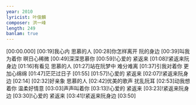 ```yaml
---
year: 2010
lyricist: 叶俊麟
composer: 洪一峰
length: 249
banlam: true
---
```

[00:00.000]
[00:19]我心内 思慕的人
[00:28]你怎样离开 阮的身边
[00:39]叫我为着你 暝日心稀微
[00:49]深深思慕你
[00:59]!心爱的 紧返来
[01:08]!紧返来阮身边
[01:16]有看见 思慕的人
[01:27]站在阮梦中 难分难离
[01:37]引我对着你 更加心绵绵
[01:47]茫茫过日子
[01:55]
[01:57]!心爱的 紧返来
[02:07]!紧返来阮身边
[02:14]
[02:32]好亲象 思慕的人
[02:42]优美的歌声 扰乱阮耳
[02:53]动我想着你 温柔好情意
[03:03]声声叫着你
[03:13]!心爱的 紧返来
[03:23]!紧返来阮身边
[03:30]!心爱的 紧返来
[03:41]!紧返来阮身边
[03:50]